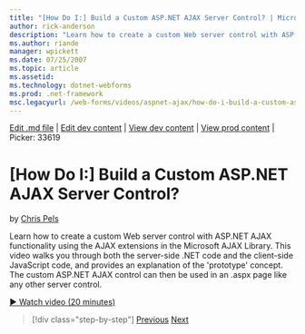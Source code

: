 ```yaml
---
title: "[How Do I:] Build a Custom ASP.NET AJAX Server Control? | Microsoft Docs"
author: rick-anderson
description: "Learn how to create a custom Web server control with ASP.NET AJAX functionality using the AJAX extensions in the Microsoft AJAX Library. This video walks you..."
ms.author: riande
manager: wpickett
ms.date: 07/25/2007
ms.topic: article
ms.assetid: 
ms.technology: dotnet-webforms
ms.prod: .net-framework
msc.legacyurl: /web-forms/videos/aspnet-ajax/how-do-i-build-a-custom-aspnet-ajax-server-control
---
```

[Edit .md file](C:\Projects\msc\dev\Msc.Www\Web.ASP\App_Data\github\web-forms\videos\aspnet-ajax\how-do-i-build-a-custom-aspnet-ajax-server-control.md) | [Edit dev content](http://www.aspdev.net/umbraco#/content/content/edit/26596) | [View dev content](http://docs.aspdev.net/tutorials/web-forms/videos/aspnet-ajax/how-do-i-build-a-custom-aspnet-ajax-server-control.html) | [View prod content](http://www.asp.net/web-forms/videos/aspnet-ajax/how-do-i-build-a-custom-aspnet-ajax-server-control) | Picker: 33619

[How Do I:] Build a Custom ASP.NET AJAX Server Control?
====================
by [Chris Pels](https://twitter.com/chrispels)

Learn how to create a custom Web server control with ASP.NET AJAX functionality using the AJAX extensions in the Microsoft AJAX Library. This video walks you through both the server-side .NET code and the client-side JavaScript code, and provides an explanation of the 'prototype' concept. The custom ASP.NET AJAX control can then be used in an .aspx page like any other server control.

[&#9654; Watch video (20 minutes)](https://channel9.msdn.com/Blogs/ASP-NET-Site-Videos/how-do-i-build-a-custom-aspnet-ajax-server-control)

>[!div class="step-by-step"] [Previous](how-do-i-debug-aspnet-ajax-applications-using-visual-studio-2005.md) [Next](how-do-i-use-javascript-to-refresh-an-aspnet-ajax-updatepanel.md)